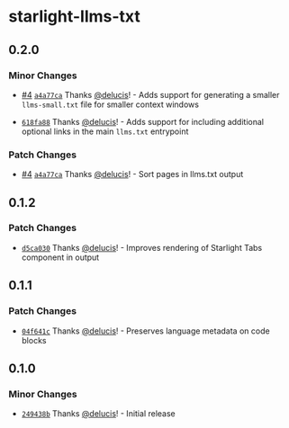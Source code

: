 # starlight-llms-txt

## 0.2.0

### Minor Changes

- [#4](https://github.com/delucis/starlight-llms-txt/pull/4) [`a4a77ca`](https://github.com/delucis/starlight-llms-txt/commit/a4a77ca433b7cee7cbeb3c603498e760cd037867) Thanks [@delucis](https://github.com/delucis)! - Adds support for generating a smaller `llms-small.txt` file for smaller context windows

- [`618fa88`](https://github.com/delucis/starlight-llms-txt/commit/618fa882d29bc4b7ce054392c9b65d97ce1ceb82) Thanks [@delucis](https://github.com/delucis)! - Adds support for including additional optional links in the main `llms.txt` entrypoint

### Patch Changes

- [#4](https://github.com/delucis/starlight-llms-txt/pull/4) [`a4a77ca`](https://github.com/delucis/starlight-llms-txt/commit/a4a77ca433b7cee7cbeb3c603498e760cd037867) Thanks [@delucis](https://github.com/delucis)! - Sort pages in llms.txt output

## 0.1.2

### Patch Changes

- [`d5ca030`](https://github.com/delucis/starlight-llms-txt/commit/d5ca0307192585f141164dd8328f244f32db5a90) Thanks [@delucis](https://github.com/delucis)! - Improves rendering of Starlight Tabs component in output

## 0.1.1

### Patch Changes

- [`04f641c`](https://github.com/delucis/starlight-llms-txt/commit/04f641c48dd70acf480c80df26d9e2f774510428) Thanks [@delucis](https://github.com/delucis)! - Preserves language metadata on code blocks

## 0.1.0

### Minor Changes

- [`249438b`](https://github.com/delucis/starlight-llms-txt/commit/249438b23d2998ef79a1bbb19ac7a532938f7ade) Thanks [@delucis](https://github.com/delucis)! - Initial release
